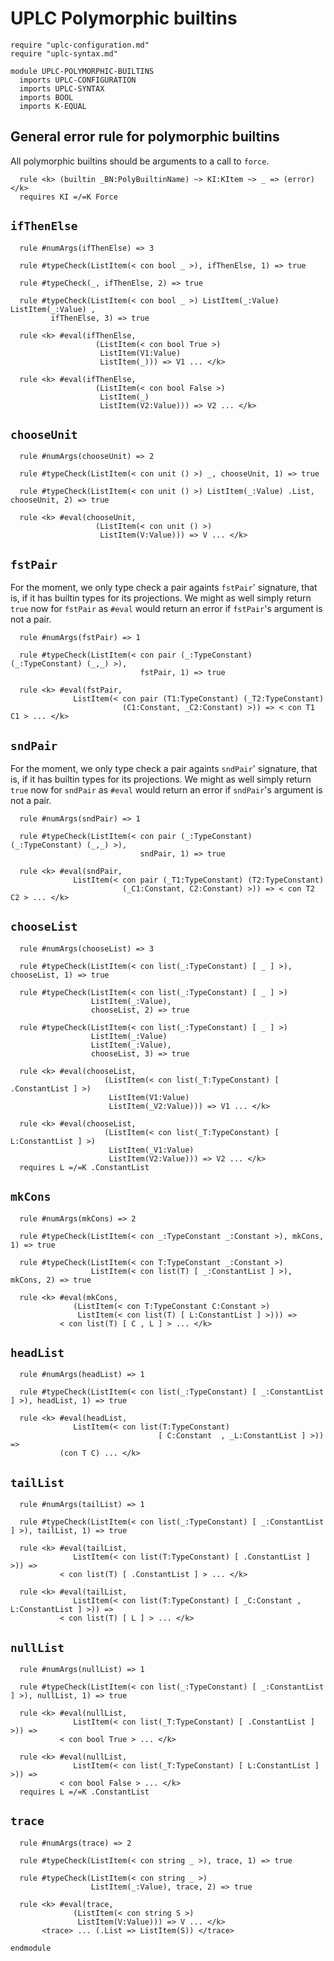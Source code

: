 # UPLC Polymorphic builtins

```k
require "uplc-configuration.md"
require "uplc-syntax.md"

module UPLC-POLYMORPHIC-BUILTINS
  imports UPLC-CONFIGURATION
  imports UPLC-SYNTAX
  imports BOOL
  imports K-EQUAL
```

## General error rule for polymorphic builtins

All polymorphic builtins should be arguments to a call to `force`.

```k
  rule <k> (builtin _BN:PolyBuiltinName) ~> KI:KItem ~> _ => (error) </k>
  requires KI =/=K Force
```

## `ifThenElse`

```k
  rule #numArgs(ifThenElse) => 3

  rule #typeCheck(ListItem(< con bool _ >), ifThenElse, 1) => true

  rule #typeCheck(_, ifThenElse, 2) => true

  rule #typeCheck(ListItem(< con bool _ >) ListItem(_:Value) ListItem(_:Value) ,
         ifThenElse, 3) => true

  rule <k> #eval(ifThenElse,
                   (ListItem(< con bool True >)
                    ListItem(V1:Value)
                    ListItem(_))) => V1 ... </k>

  rule <k> #eval(ifThenElse,
                   (ListItem(< con bool False >)
                    ListItem(_)
                    ListItem(V2:Value))) => V2 ... </k>
```

## `chooseUnit`

```k
  rule #numArgs(chooseUnit) => 2

  rule #typeCheck(ListItem(< con unit () >) _, chooseUnit, 1) => true

  rule #typeCheck(ListItem(< con unit () >) ListItem(_:Value) .List, chooseUnit, 2) => true

  rule <k> #eval(chooseUnit,
                   (ListItem(< con unit () >)
                    ListItem(V:Value))) => V ... </k>
```

## `fstPair`

For the moment, we only type check a pair againts `fstPair`'
signature, that is, if it has builtin types for its projections. We
might as well simply return `true` now for `fstPair` as `#eval` would
return an error if `fstPair`'s argument is not a pair.

```k
  rule #numArgs(fstPair) => 1

  rule #typeCheck(ListItem(< con pair (_:TypeConstant) (_:TypeConstant) (_,_) >),
                             fstPair, 1) => true

  rule <k> #eval(fstPair,
              ListItem(< con pair (T1:TypeConstant) (_T2:TypeConstant)
                         (C1:Constant, _C2:Constant) >)) => < con T1 C1 > ... </k>
```

## `sndPair`

For the moment, we only type check a pair againts `sndPair`' signature,
that is, if it has builtin types for its projections. We
might as well simply return `true` now for `sndPair` as `#eval` would
return an error if `sndPair`'s argument is not a pair.

```k
  rule #numArgs(sndPair) => 1

  rule #typeCheck(ListItem(< con pair (_:TypeConstant) (_:TypeConstant) (_,_) >),
                             sndPair, 1) => true

  rule <k> #eval(sndPair,
              ListItem(< con pair (_T1:TypeConstant) (T2:TypeConstant)
                         (_C1:Constant, C2:Constant) >)) => < con T2 C2 > ... </k>
```

## `chooseList`

```k
  rule #numArgs(chooseList) => 3

  rule #typeCheck(ListItem(< con list(_:TypeConstant) [ _ ] >), chooseList, 1) => true

  rule #typeCheck(ListItem(< con list(_:TypeConstant) [ _ ] >)
                  ListItem(_:Value),
                  chooseList, 2) => true

  rule #typeCheck(ListItem(< con list(_:TypeConstant) [ _ ] >)
                  ListItem(_:Value)
                  ListItem(_:Value),
                  chooseList, 3) => true

  rule <k> #eval(chooseList,
                     (ListItem(< con list(_T:TypeConstant) [ .ConstantList ] >)
                      ListItem(V1:Value)
                      ListItem(_V2:Value))) => V1 ... </k>

  rule <k> #eval(chooseList,
                     (ListItem(< con list(_T:TypeConstant) [ L:ConstantList ] >)
                      ListItem(_V1:Value)
                      ListItem(V2:Value))) => V2 ... </k>
  requires L =/=K .ConstantList
```

## `mkCons`

```k
  rule #numArgs(mkCons) => 2

  rule #typeCheck(ListItem(< con _:TypeConstant _:Constant >), mkCons, 1) => true

  rule #typeCheck(ListItem(< con T:TypeConstant _:Constant >)
                  ListItem(< con list(T) [ _:ConstantList ] >), mkCons, 2) => true

  rule <k> #eval(mkCons,
              (ListItem(< con T:TypeConstant C:Constant >)
               ListItem(< con list(T) [ L:ConstantList ] >))) =>
           < con list(T) [ C , L ] > ... </k>
```

## `headList`

```k
  rule #numArgs(headList) => 1

  rule #typeCheck(ListItem(< con list(_:TypeConstant) [ _:ConstantList ] >), headList, 1) => true

  rule <k> #eval(headList,
              ListItem(< con list(T:TypeConstant)
                                 [ C:Constant  , _L:ConstantList ] >)) =>
           (con T C) ... </k>
```

## `tailList`

```k
  rule #numArgs(tailList) => 1

  rule #typeCheck(ListItem(< con list(_:TypeConstant) [ _:ConstantList ] >), tailList, 1) => true

  rule <k> #eval(tailList,
              ListItem(< con list(T:TypeConstant) [ .ConstantList ] >)) =>
           < con list(T) [ .ConstantList ] > ... </k>

  rule <k> #eval(tailList,
              ListItem(< con list(T:TypeConstant) [ _C:Constant , L:ConstantList ] >)) =>
           < con list(T) [ L ] > ... </k>
```

## `nullList`

```k
  rule #numArgs(nullList) => 1

  rule #typeCheck(ListItem(< con list(_:TypeConstant) [ _:ConstantList ] >), nullList, 1) => true

  rule <k> #eval(nullList,
              ListItem(< con list(_T:TypeConstant) [ .ConstantList ] >)) =>
           < con bool True > ... </k>

  rule <k> #eval(nullList,
              ListItem(< con list(_T:TypeConstant) [ L:ConstantList ] >)) =>
           < con bool False > ... </k>
  requires L =/=K .ConstantList
```

## `trace`

```k
  rule #numArgs(trace) => 2

  rule #typeCheck(ListItem(< con string _ >), trace, 1) => true

  rule #typeCheck(ListItem(< con string _ >)
                  ListItem(_:Value), trace, 2) => true

  rule <k> #eval(trace,
              (ListItem(< con string S >)
               ListItem(V:Value))) => V ... </k>
       <trace> ... (.List => ListItem(S)) </trace>
```

```k
endmodule
```
